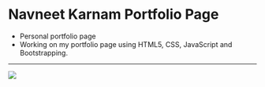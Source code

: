 # Navneet Karnam Portfolio Page
- Personal portfolio page
- Working on my portfolio page using HTML5, CSS, JavaScript and Bootstrapping.

* * * 

![](assets/stylesheets/images/image2.png)

